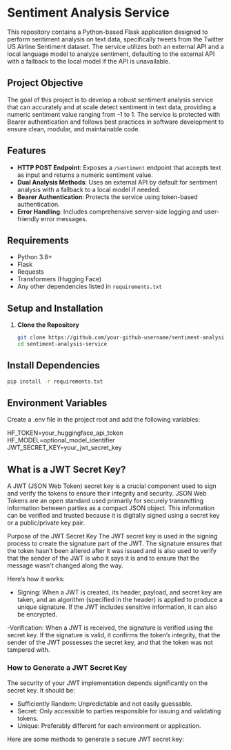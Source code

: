 # Sentiment Analysis Service

This repository contains a Python-based Flask application designed to perform sentiment analysis on text data, specifically tweets from the Twitter US Airline Sentiment dataset. The service utilizes both an external API and a local language model to analyze sentiment, defaulting to the external API with a fallback to the local model if the API is unavailable.

## Project Objective

The goal of this project is to develop a robust sentiment analysis service that can accurately and at scale detect sentiment in text data, providing a numeric sentiment value ranging from -1 to 1. The service is protected with Bearer authentication and follows best practices in software development to ensure clean, modular, and maintainable code.

## Features

- **HTTP POST Endpoint**: Exposes a `/sentiment` endpoint that accepts text as input and returns a numeric sentiment value.
- **Dual Analysis Methods**: Uses an external API by default for sentiment analysis with a fallback to a local model if needed.
- **Bearer Authentication**: Protects the service using token-based authentication.
- **Error Handling**: Includes comprehensive server-side logging and user-friendly error messages.

## Requirements

- Python 3.8+
- Flask
- Requests
- Transformers (Hugging Face)
- Any other dependencies listed in `requirements.txt`

## Setup and Installation

1. **Clone the Repository**
   ```bash
   git clone https://github.com/your-github-username/sentiment-analysis-service.git
   cd sentiment-analysis-service

## Install Dependencies

```bash
pip install -r requirements.txt
```

## Environment Variables

Create a .env file in the project root and add the following variables:

HF_TOKEN=your_huggingface_api_token
HF_MODEL=optional_model_identifier
JWT_SECRET_KEY=your_jwt_secret_key


## What is a JWT Secret Key?
A JWT (JSON Web Token) secret key is a crucial component used to sign and verify the tokens to ensure their integrity and security. JSON Web Tokens are an open standard used primarily for securely transmitting information between parties as a compact JSON object. This information can be verified and trusted because it is digitally signed using a secret key or a public/private key pair.

Purpose of the JWT Secret Key
The JWT secret key is used in the signing process to create the signature part of the JWT. The signature ensures that the token hasn’t been altered after it was issued and is also used to verify that the sender of the JWT is who it says it is and to ensure that the message wasn't changed along the way.

Here’s how it works:

- Signing: When a JWT is created, its header, payload, and secret key are taken, and an algorithm (specified in the header) is applied to produce a unique signature. If the JWT includes sensitive information, it can also be encrypted.

-Verification: When a JWT is received, the signature is verified using the secret key. If the signature is valid, it confirms the token’s integrity, that the sender of the JWT possesses the secret key, and that the token was not tampered with.

### How to Generate a JWT Secret Key
The security of your JWT implementation depends significantly on the secret key. It should be:

- Sufficiently Random: Unpredictable and not easily guessable.
- Secret: Only accessible to parties responsible for issuing and validating tokens.
- Unique: Preferably different for each environment or application.

Here are some methods to generate a secure JWT secret key:


